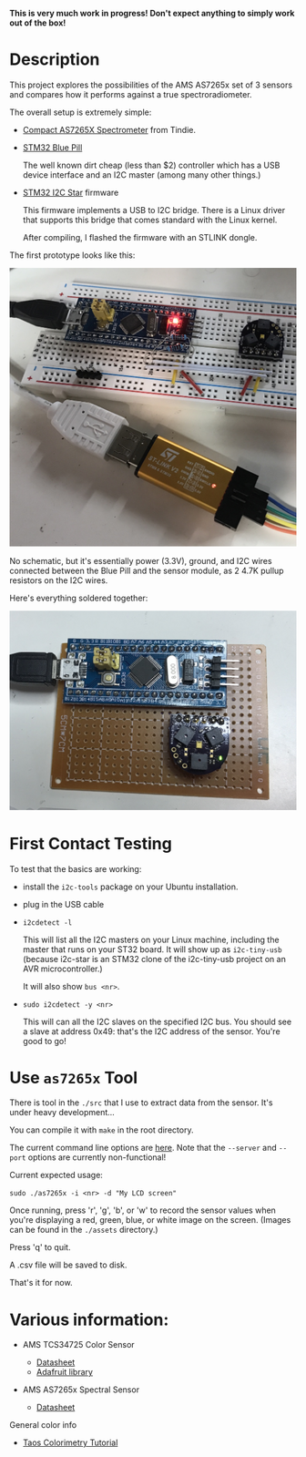 **This is very much work in progress! Don't expect anything to simply work out of the box!**

# Description

This project explores the possibilities of the AMS AS7265x set of 3 sensors and compares how it performs
against a true spectroradiometer.


The overall setup is extremely simple:

* [Compact AS7265X Spectrometer](https://www.tindie.com/products/onehorse/compact-as7265x-spectrometer/) from Tindie.
* [STM32 Blue Pill](https://wiki.stm32duino.com/index.php?title=Blue_Pill)

    The well known dirt cheap (less than $2) controller which has a USB device interface and an I2C master (among many other things.)

* [STM32 I2C Star]([https://github.com/daniel-thompson/i2c-star) firmware

    This firmware implements a USB to I2C bridge. There is a Linux driver that supports this bridge
    that comes standard with the Linux kernel.

    After compiling, I flashed the firmware with an STLINK dongle.


The first prototype looks like this:

![Breadboard prototype](./assets/Breadboard_Prototype.JPG)

No schematic, but it's essentially power (3.3V), ground, and I2C wires connected between the Blue Pill and the sensor module, as 2 4.7K pullup
resistors on the I2C wires.

Here's everything soldered together:

![Soldered prototype](./assets/Soldered_Prototype.JPG)

# First Contact Testing

To test that the basics are working:

* install the `i2c-tools` package on your Ubuntu installation.
* plug in the USB cable
* `i2cdetect -l`

    This will list all the I2C masters on your Linux machine, including the master that runs on your
    ST32 board. It will show up as `i2c-tiny-usb` (because i2c-star is an STM32 clone of the i2c-tiny-usb
    project on an AVR microcontroller.)

    It will also show `bus <nr>`.

* `sudo i2cdetect -y <nr>`

    This will can all the I2C slaves on the specified I2C bus. You should see a slave at address 0x49: that's
    the I2C address of the sensor. You're good to go!

# Use `as7265x` Tool

There is tool in the `./src` that I use to extract data from the sensor. It's under heavy development...

You can compile it with `make` in the root directory.

The current command line options are [here](https://github.com/tomverbeure/spectroradiometer/blob/9a67c508d6ee08024441081776389e9e6c86e1fb/src/main.c#L113-L121).
Note that the `--server` and `--port` options are currently non-functional!

Current expected usage:

`sudo ./as7265x -i <nr> -d "My LCD screen"`

Once running, press 'r', 'g', 'b', or 'w' to record the sensor values when you're displaying a red, green, blue, or white image on the screen. (Images
can be found in the `./assets` directory.)

Press 'q' to quit.

A .csv file will be saved to disk.

That's it for now.

# Various information:

* AMS TCS34725 Color Sensor

    * [Datasheet](https://ams.com/tcs34725)
    * [Adafruit library](https://github.com/adafruit/Adafruit_TCS34725)

* AMS AS7265x Spectral Sensor

    * [Datasheet](https://ams.com/as7265x)


General color info

* [Taos Colorimetry Tutorial](https://ams.com/documents/20143/36005/LightSensors_AN000519_1-00.pdf/fb874ce7-0c27-0f38-0582-9cd564d38fdd)
